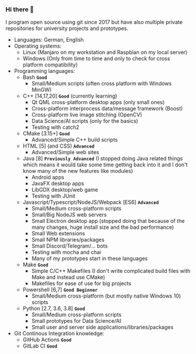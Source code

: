 ### Hi there 👋

<!--
**AnonymerNiklasistanonym/AnonymerNiklasistanonym** is a ✨ _special_ ✨ repository because its `README.md` (this file) appears on your GitHub profile.

Here are some ideas to get you started:

- 🔭 I’m currently working on ...
- 🌱 I’m currently learning ...
- 👯 I’m looking to collaborate on ...
- 🤔 I’m looking for help with ...
- 💬 Ask me about ...
- 📫 How to reach me: ...
- 😄 Pronouns: ...
- ⚡ Fun fact: ...
-->

I program open source using git since 2017 but have also multiple private repositories for university projects and prototypes.

- Languages: German, English
- Operating systems:
  - Linux (Manjaro on my workstation and Raspbian on my local server)
  - Windows (Only from time to time and only to check for cross platform compatibility)
- Programming languages:
  - Bash **`Good`**
    - Small/Medium scripts (often cross platform with Windows MinGW)
  - C++ [14,17,20] **`Good`** (currently learning)
    - Qt QML cross-platform desktop apps (only small ones)
    - Cross-platform interprocess data/message framework (Boost)
    - Cross-platform live image stitching (OpenCV)
    - Data Science/AI scripts (only for the basics)
    - Testing with catch2
  - CMake [3.15+] **`Good`**
    - Advanced/Simple C++ build scripts
  - HTML [5] (and CSS) **`Advanced`**
    - Advanced/Simple web sites
  - Java [8] **`Previously Advanced`** (I stopped doing Java related things which means it would take some time getting back into it and I don't know many of the new features like modules)
    - Android apps
    - JavaFX desktop apps
    - LibGDX desktop/web game
    - Testing with JUnit
  - Javascript/Typescript/NodeJS/Webpack [ES6] **`Advanced`**
    - Small/Medium cross-platform scripts
    - Small/Big NodeJS web servers
    - Small Electron desktop app (stopped doing that because of the many changes, huge install size and the bad performance)
    - Small Web extensions
    - Small NPM libraries/packages
    - Small Discord/Telegram/... bots
    - Testing with mocha and chai
    - Many of my prototypes start in these languages
  - Make **`Good`**
    - Simple C/C++ Makefiles (I don't write complicated build files with Make and instead use CMake)
    - Makefiles for ease of use for big projects
  - Powershell [6,7] **`Good Beginner`**
    - Small/Medium cross-platform (but mostly native Windows 10) scripts
  - Python [2.7, 3.6, 3.8] **`Good`**
    - Small/Medium cross-platform scripts
    - Small prototypes for Data Science/AI
    - Small user and server side applications/libraries/packages
- Git Continous Integration knowledge:
  - GitHub Actions **`Good`**
  - GitLab CI **`Good`**
